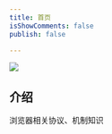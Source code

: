 ```yaml
---
title: 首页
isShowComments: false
publish: false

---
```


![](https://tva1.sinaimg.cn/large/0081Kckwly1gk9wba0alvj30m808c3yk.jpg)

<!-- ![](https://tva1.sinaimg.cn/large/0081Kckwly1gk9wdbl3bhj30m808ct8z.jpg) -->

## 介绍

浏览器相关协议、机制知识

